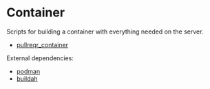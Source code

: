 # Container

Scripts for building a container with everything needed on
the server.

* [pullreqr_container](https://github.com/pullreqr/pullreqr_container)

External dependencies:
* [podman](https://github.com/containers/podman)
* [buildah](https://github.com/containers/buildah)
